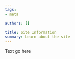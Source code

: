 ```yaml
---
tags: 
- meta

authors: []

title: Site Information
summary: Learn about the site
---
```


<script lang="ts">

</script>

Text go here
